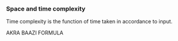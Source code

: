 ### Space and time complexity

Time complexity is the function of time taken in accordance to input. 

AKRA BAAZI FORMULA
